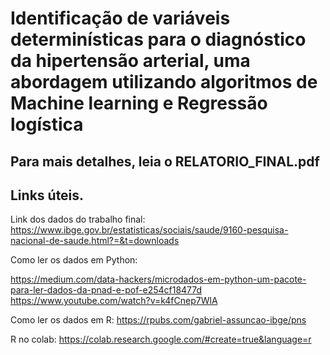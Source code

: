 # Identificação de variáveis determinísticas para o diagnóstico da hipertensão arterial, uma abordagem utilizando algoritmos de Machine learning e Regressão logística

## Para mais detalhes, leia o RELATORIO_FINAL.pdf

## Links úteis.

Link dos dados do trabalho final: 
https://www.ibge.gov.br/estatisticas/sociais/saude/9160-pesquisa-nacional-de-saude.html?=&t=downloads

Como ler os dados em Python: 

https://medium.com/data-hackers/microdados-em-python-um-pacote-para-ler-dados-da-pnad-e-pof-e254cf18477d
https://www.youtube.com/watch?v=k4fCnep7WlA

Como ler os dados em R: 
https://rpubs.com/gabriel-assuncao-ibge/pns

R no colab: 
https://colab.research.google.com/#create=true&language=r
